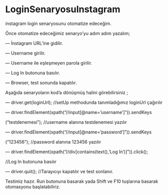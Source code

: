 # LoginSenaryosuInstagram
instagram login senaryosunu otomatize edeceğim.

Önce otomatize edeceğimiz senaryo’yu adım adım yazalım;

— İnstagram URL’ine gidilir.

— Username girilir.

— Username ile eşleşmeyen parola girilir.

— Log In butonuna basılır.

— Browser, test sonunda kapatılır.


Aşağıda senaryoların kod’a dönüşmüş halini görebilirsiniz ;


— driver.get(loginUrl); //setUp methodunda tanımladığımız loginUrl çağırılır

— driver.findElement(xpath(“//input[@name=’username’]”)).sendKeys

(“testdenemesi”); //username alanına testdenemesi yazılır

— driver.findElement(xpath(“//input[@name=’password’]”)).sendKeys

(“123456”); //password alanına 123456 yazılır

— driver.findElement(xpath(“//div[contains(text(),’Log In’)]”)).click();

//Log In butonuna basılır

— driver.quit(); //Tarayıcıyı kapatılır ve test sonlanır.


Testimiz hazır. Run butonuna basarak yada Shift ve F10 tuşlarına basarak otomasyonu başlatabiliriz.
